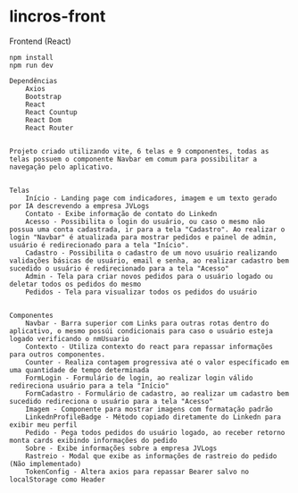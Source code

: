 # lincros-front

Frontend (React)

	npm install
	npm run dev

	Dependências
		Axios
		Bootstrap
		React
		React Countup
		React Dom
		React Router		


	Projeto criado utilizando vite, 6 telas e 9 componentes, todas as telas possuem o componente Navbar em comum para possibilitar a navegação pelo aplicativo.

		
	Telas
		Início - Landing page com indicadores, imagem e um texto gerado por IA descrevendo a empresa JVLogs
		Contato - Exibe informação de contato do Linkedn
		Acesso - Possibilita o login do usuário, ou caso o mesmo não possua uma conta cadastrada, ir para a tela "Cadastro". Ao realizar o login "Navbar" é atualizada para mostrar pedidos e painel de admin, usuário é redirecionado para a tela "Início".
		Cadastro - Possibilita o cadastro de um novo usuário realizando validações básicas de usuário, email e senha, ao realizar cadastro bem sucedido o usuário é redirecionado para a tela "Acesso"
		Admin - Tela para criar novos pedidos para o usuário logado ou deletar todos os pedidos do mesmo
		Pedidos - Tela para visualizar todos os pedidos do usuário

	
	Componentes
		Navbar - Barra superior com Links para outras rotas dentro do aplicativo, o mesmo possúi condicionais para caso o usuário esteja logado verificando o nmUsuario
		Contexto - Utiliza contexto do react para repassar informações para outros componentes.
		Counter - Realiza contagem progressiva até o valor específicado em uma quantidade de tempo determinada
		FormLogin - Formulário de login, ao realizar login válido redireciona usuário para a tela "Início"
		FormCadastro - Formulário de cadastro, ao realizar um cadastro bem sucedido redireciona o usuário para a tela "Acesso"
		Imagem - Componente para mostrar imagens com formatação padrão
		LinkednProfileBadge - Método copiado diretamente do Linkedn para exibir meu perfil
		Pedido - Pega todos pedidos do usuário logado, ao receber retorno monta cards exibindo informações do pedido
		Sobre - Exibe informações sobre a empresa JVLogs
		Rastreio - Modal que exibe as informações de rastreio do pedido (Não implementado)
		TokenConfig - Altera axios para repassar Bearer salvo no localStorage como Header
